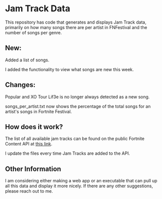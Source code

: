 # Jam Track Data
This repository has code that generates and displays Jam Track data, primarily on how many songs there are per artist in FNFestival and the number of songs per genre.

## New:
Added a list of songs.

I added the functionality to view what songs are new this week.

## Changes:
Popular and XO Tour Lif3e is no longer always detected as a new song.

songs_per_artist.txt now shows the percentage of the total songs for an artist's songs in Fortnite Festival.

## How does it work?
The list of all available jam tracks can be found on the public Fortnite Content API at [this link](https://fortnitecontent-website-prod07.ol.epicgames.com/content/api/pages/fortnite-game/spark-tracks).

I update the files every time Jam Tracks are added to the API.

## Other Information
I am considering either making a web app or an executable that can pull up all this data and display it more nicely. If there are any other suggestions, please reach out to me.
